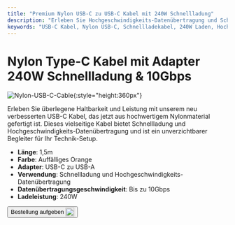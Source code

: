 ```yaml
---
title: "Premium Nylon USB-C zu USB-C Kabel mit 240W Schnellladung"
description: "Erleben Sie Hochgeschwindigkeits-Datenübertragung und Schnellladung mit unserem Premium Nylon USB-C zu USB-C Kabel, das für Langlebigkeit und Leistung konzipiert ist."
keywords: "USB-C Kabel, Nylon USB-C, Schnellladekabel, 240W Laden, Hochgeschwindigkeits-Datenübertragung"
---
```


# Nylon Type-C Kabel mit Adapter 240W Schnellladung & 10Gbps

![Nylon-USB-C-Cable](https://assets.openterface.com/images/product/part/nylon-usb-c-cable.jpg){:style="height:360px"}

Erleben Sie überlegene Haltbarkeit und Leistung mit unserem neu verbesserten USB-C Kabel, das jetzt aus hochwertigem Nylonmaterial gefertigt ist. Dieses vielseitige Kabel bietet Schnellladung und Hochgeschwindigkeits-Datenübertragung und ist ein unverzichtbarer Begleiter für Ihr Technik-Setup.

- **Länge**: 1,5m
- **Farbe**: Auffälliges Orange
- **Adapter**: USB-C zu USB-A
- **Verwendung**: Schnellladung und Hochgeschwindigkeits-Datenübertragung
- **Datenübertragungsgeschwindigkeit**: Bis zu 10Gbps
- **Ladeleistung**: 240W

<button class="md-button" onclick="window.location.href='https://shop.techxartisan.com/products/upgraded-nylon-usb-c-cable-240w-fast-charging-10gbps-data-transfer-1-5m-with-usb-a-adapter-eye-catching-orange'"> Bestellung aufgeben <img src="https://assets.openterface.com/images/trademark/txa.svg" alt="TxA Shop" style="vertical-align: middle; height: 20px;"></button>
